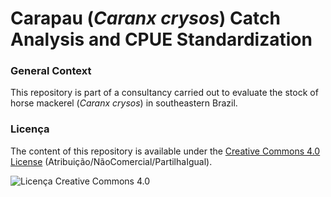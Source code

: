 # Carapau (*Caranx crysos*) Catch Analysis and CPUE Standardization

### General Context

This repository is part of a consultancy carried out to evaluate the stock of horse mackerel (*Caranx crysos*) in southeastern Brazil.

### Licença

The content of this repository is available under the [Creative Commons 4.0 License][] (Atribuição/NãoComercial/PartilhaIgual).

![Licença Creative Commons 4.0](https://i.creativecommons.org/l/by-nc-sa/4.0/88x31.png)


[Creative Commons 4.0 License]: https://creativecommons.org/licenses/by-nc-sa/4.0/deed.pt_BR
[R Markdown]: http://rmarkdown.rstudio.com
